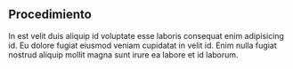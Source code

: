 ## Procedimiento

In est velit duis aliquip id voluptate esse laboris consequat enim adipisicing id. Eu dolore fugiat eiusmod veniam cupidatat in velit id. Enim nulla fugiat nostrud aliquip mollit magna sunt irure ea labore et id laborum.
